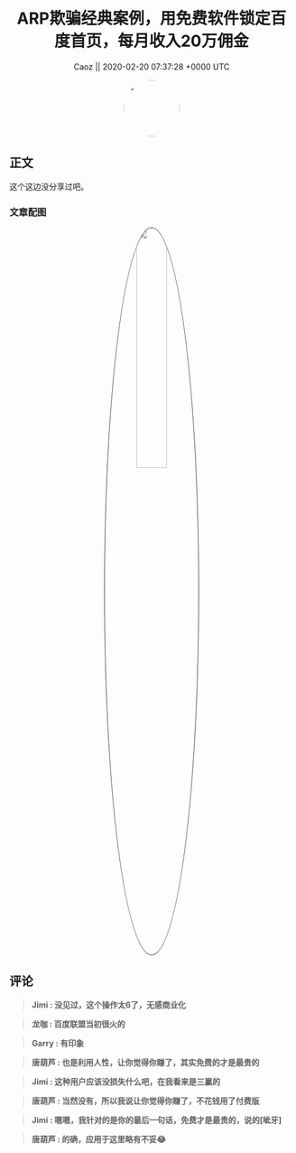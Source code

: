 <h1 align="center">ARP欺骗经典案例，用免费软件锁定百度首页，每月收入20万佣金</h1>




<p align="center">
    <a>Caoz || 2020-02-20 07:37:28 &#43;0000 UTC</a>
</p>

<div align="center">
    <img src="https://images.zsxq.com/Fq1ec0LaMgzg1iEwJesuuOoekfTn?e=1590940799&amp;token=kIxbL07-8jAj8w1n4s9zv64FuZZNEATmlU_Vm6zD:gitkG3UJjUIIFGyx27kihI1V6bQ=" width="100" height="100" style="border:1px solid;border-radius:50%; color:#ffffff"/>
</div>




## 正文

<div>
这个这边没分享过吧。
</div>

### 文章配图

<div class="image" align="center">

<img src="https://images.zsxq.com/FrJ8NUYvft_EPbpPHZCNib5QPDQe?e=1590940799&amp;token=kIxbL07-8jAj8w1n4s9zv64FuZZNEATmlU_Vm6zD:54UpLV7T5Gi1kVqbypnK9hd6jUQ=" width="33%" height="33%" style="border:1px solid;border-radius:50%; color:#3c3f41"/>

</div>


## 评论

<div align="left">
<div>

<blockquote >
<span> <strong>Jimi : 没见过，这个操作太6了，无感商业化 </strong></span>
</blockquote>

<blockquote >
<span> <strong>龙咖 : 百度联盟当初很火的 </strong></span>
</blockquote>

<blockquote >
<span> <strong>Garry : 有印象 </strong></span>
</blockquote>

<blockquote >
<span> <strong>唐葫芦 : 也是利用人性，让你觉得你赚了，其实免费的才是最贵的 </strong></span>
</blockquote>

<blockquote >
<span> <strong>Jimi : 这种用户应该没损失什么吧，在我看来是三赢的 </strong></span>
</blockquote>

<blockquote >
<span> <strong>唐葫芦 : 当然没有，所以我说让你觉得你赚了，不花钱用了付费版 </strong></span>
</blockquote>

<blockquote >
<span> <strong>Jimi : 嗯嗯，我针对的是你的最后一句话，免费才是最贵的，说的[呲牙] </strong></span>
</blockquote>

<blockquote >
<span> <strong>唐葫芦 : 的确，应用于这里略有不妥😂 </strong></span>
</blockquote>

</div>
</div>